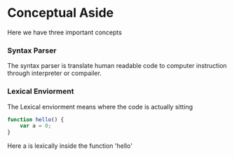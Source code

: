 # Conceptual Aside

Here we have three important concepts 

### Syntax Parser
The syntax parser is translate human readable code to computer instruction through interpreter or compailer.

### Lexical Enviorment
The Lexical enviorment means where the code is actually sitting

```javascript
function hello() {
    var a = 0;
}
```

Here a is lexically inside the function 'hello'
